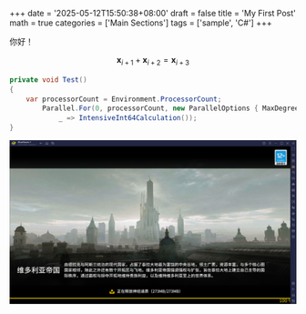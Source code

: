 +++
date = '2025-05-12T15:50:38+08:00'
draft = false
title = 'My First Post'
math = true
categories = ['Main Sections']
tags = ['sample', 'C#']
+++

你好！

$$\boldsymbol{x}_{i+1}+\boldsymbol{x}_{i+2}=\boldsymbol{x}_{i+3}$$

```C# {name="Program.cs"}
private void Test()
{
    var processorCount = Environment.ProcessorCount;
        Parallel.For(0, processorCount, new ParallelOptions { MaxDegreeOfParallelism = processorCount },
            _ => IntensiveInt64Calculation());
}
```

![img](img.png)